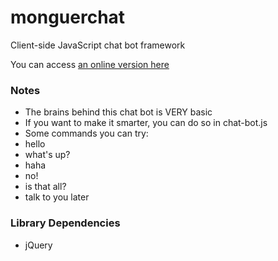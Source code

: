 monguerchat
========

Client-side JavaScript chat bot framework

You can access [an online version here](http://liouh.com/bot/)

### Notes

* The brains behind this chat bot is VERY basic
* If you want to make it smarter, you can do so in chat-bot.js
* Some commands you can try:
 * hello
 * what's up?
 * haha
 * no!
 * is that all?
 * talk to you later

### Library Dependencies

* jQuery
